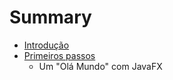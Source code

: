 # Summary

* [Introdução](README.md)
* [Primeiros passos](chapter1.md)
   * Um "Olá Mundo" com JavaFX


